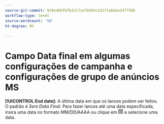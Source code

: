 ```yaml
---
source-git-commit: 029e406fbfb4217ce78364c2d1f1a6dae24ff588
workflow-type: tm+mt
source-wordcount: '50'
ht-degree: 0%

---
```

# Campo Data final em algumas configurações de campanha e configurações de grupo de anúncios MS

**[!UICONTROL End date]:** A última data em que os lances podem ser feitos. O padrão é *Sem Data Final*. Para fazer lances até uma data especificada, insira uma data no formato MM/DD/AAAA ou clique em ![Calendário](/help/search-social-commerce/assets/calendar.png) e selecione uma data.
